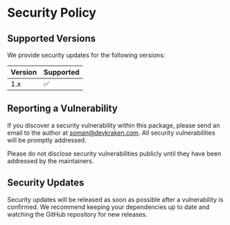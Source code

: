 # Security Policy

## Supported Versions

We provide security updates for the following versions:

| Version | Supported          |
| ------- | ------------------ |
| 1.x     | :white_check_mark: |

## Reporting a Vulnerability

If you discover a security vulnerability within this package, please send an email to the author at soman@devkraken.com. All security vulnerabilities will be promptly addressed.

Please do not disclose security vulnerabilities publicly until they have been addressed by the maintainers.

## Security Updates

Security updates will be released as soon as possible after a vulnerability is confirmed. We recommend keeping your dependencies up to date and watching the GitHub repository for new releases.
